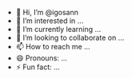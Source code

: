 - 👋 Hi, I’m @igosann
- 👀 I’m interested in ...
- 🌱 I’m currently learning ...
- 💞️ I’m looking to collaborate on ...
- 📫 How to reach me ...
- 😄 Pronouns: ...
- ⚡ Fun fact: ...

<!---
igosann/igosann is a ✨ special ✨ repository because its `README.md` (this file) appears on your GitHub profile.
You can click the Preview link to take a look at your changes.
--->
